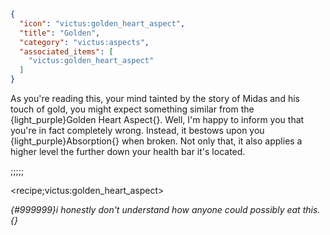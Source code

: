 ```json
{
  "icon": "victus:golden_heart_aspect",
  "title": "Golden",
  "category": "victus:aspects",
  "associated_items": [
    "victus:golden_heart_aspect"
  ]
}
```

As you're reading this, your mind tainted by the story of Midas and his touch of gold, you might expect something
similar from the {light_purple}Golden Heart Aspect{}. Well, I'm happy to inform you that you're in fact completely
wrong. Instead, it bestows upon you {light_purple}Absorption{} when broken. Not only that, it also applies a higher
level the further down your health bar it's located.

;;;;;

<recipe;victus:golden_heart_aspect>

*{#999999}i honestly don't understand how anyone could possibly eat this.{}*